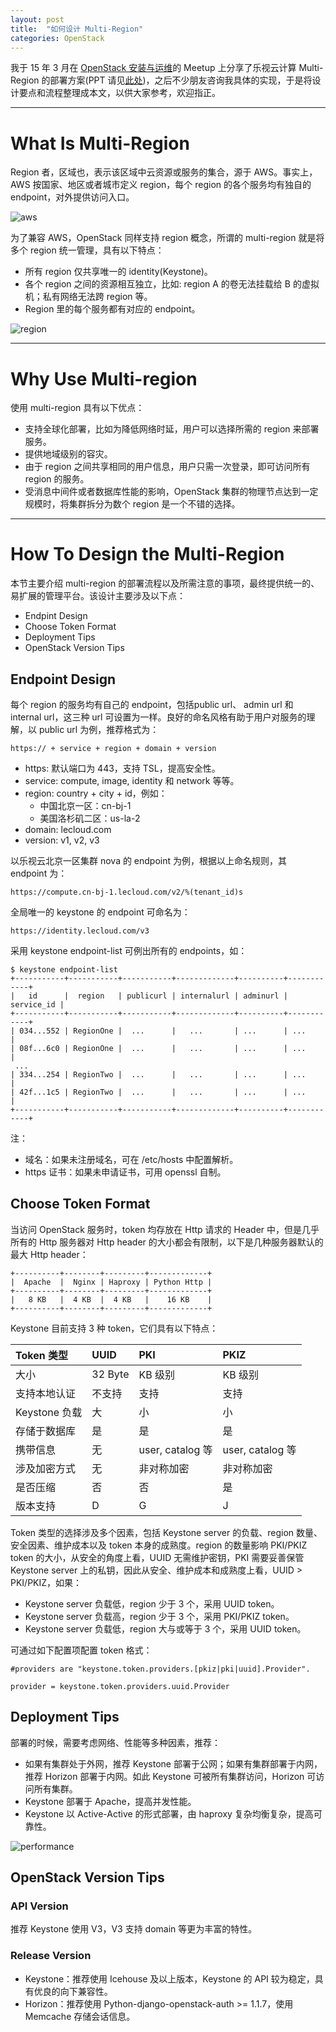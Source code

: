 ```yaml
---
layout: post
title:  "如何设计 Multi-Region"
categories: OpenStack
---
```


我于 15 年 3 月在 [OpenStack 安装与运维](http://www.meetup.com/China-OpenStack-User-Group/events/221099393/)的 Meetup 上分享了乐视云计算 Multi-Region 的部署方案(PPT 请见[此处](http://files.meetup.com/10602292/Letv-OpenStack%20Mutil-Region.pdf))，之后不少朋友咨询我具体的实现，于是将设计要点和流程整理成本文，以供大家参考，欢迎指正。

----------------------------

# What Is Multi-Region

Region 者，区域也，表示该区域中云资源或服务的集合，源于 AWS。事实上，AWS 按国家、地区或者城市定义 region，每个 region 的各个服务均有独自的 endpoint，对外提供访问入口。

![aws](http://7xp2eu.com1.z0.glb.clouddn.com/aws_region.png)

为了兼容 AWS，OpenStack 同样支持 region 概念，所谓的 multi-region 就是将多个 region 统一管理，具有以下特点：

- 所有 region 仅共享唯一的 identity(Keystone)。
- 各个 region 之间的资源相互独立，比如: region A 的卷无法挂载给 B 的虚拟机；私有网络无法跨 region 等。
- Region 里的每个服务都有对应的 endpoint。

![region](http://7xp2eu.com1.z0.glb.clouddn.com/region.jpg)

--------------------------

# Why Use Multi-region

使用 multi-region 具有以下优点：

- 支持全球化部署，比如为降低网络时延，用户可以选择所需的 region 来部署服务。
- 提供地域级别的容灾。
- 由于 region 之间共享相同的用户信息，用户只需一次登录，即可访问所有 region 的服务。
- 受消息中间件或者数据库性能的影响，OpenStack 集群的物理节点达到一定规模时，将集群拆分为数个 region 是一个不错的选择。

--------------------------

# How To Design the Multi-Region

本节主要介绍 multi-region 的部署流程以及所需注意的事项，最终提供统一的、易扩展的管理平台。该设计主要涉及以下点：

- Endpint Design
- Choose Token Format
- Deployment Tips
- OpenStack Version Tips

## Endpoint Design

每个 region 的服务均有自己的 endpoint，包括public url、 admin url 和 internal url，这三种 url 可设置为一样。良好的命名风格有助于用户对服务的理解，以 public url 为例，推荐格式为：

~~~
https:// + service + region + domain + version~~~

- https: 默认端口为 443，支持 TSL，提高安全性。- service: compute, image, identity 和 network 等等。- region: country + city + id，例如：   
 	- 中国北京一区：cn-bj-1    	- 美国洛杉矶二区：us-la-2- domain: lecloud.com- version: v1, v2, v3

以乐视云北京一区集群 nova 的 endpoint 为例，根据以上命名规则，其 endpoint 为：

~~~
https://compute.cn-bj-1.lecloud.com/v2/%(tenant_id)s
~~~

全局唯一的 keystone 的 endpoint 可命名为：

~~~
https://identity.lecloud.com/v3
~~~

采用 keystone endpoint-list 可例出所有的 endpoints，如：

~~~
$ keystone endpoint-list
+-----------+-----------+-----------+-------------+----------+------------+
|   id      |  region   | publicurl | internalurl | adminurl | service_id |
+-----------+-----------+-----------+-------------+----------+------------+
| 034...552 | RegionOne |  ...      |   ...       | ...      | ...        |
| 08f...6c0 | RegionOne |  ...      |   ...       | ...      | ...        |
 ...
| 334...254 | RegionTwo |  ...      |   ...       | ...      | ...        |
| 42f...1c5 | RegionTwo |  ...      |   ...       | ...      | ...        |
+-----------+-----------+-----------+-------------+----------+------------+
~~~

注：

- 域名：如果未注册域名，可在 /etc/hosts 中配置解析。
- https 证书：如果未申请证书，可用 openssl 自制。

## Choose Token Format

当访问 OpenStack 服务时，token 均存放在 Http 请求的 Header 中，但是几乎所有的 Http 服务器对  Http header 的大小都会有限制，以下是几种服务器默认的最大 Http header：

~~~
+----------+--------+---------+-------------+
|  Apache  |  Nginx | Haproxy | Python Http |
+----------+--------+---------+-------------+
|   8 KB   |  4 KB  |  4 KB   |    16 KB    |
+----------+--------+---------+-------------+
~~~

Keystone 目前支持 3 种 token，它们具有以下特点：

|Token 类型|UUID|PKI|PKIZ|
|:---|:----|:---|:---|
|大小|32 Byte|KB 级别| KB 级别|
|支持本地认证|不支持|支持|支持|
|Keystone 负载|大 |小|小|
|存储于数据库|是|是|是|
|携带信息|无|user, catalog 等|user, catalog 等|
|涉及加密方式|无|非对称加密|非对称加密|
|是否压缩|否|否|是|
|版本支持| D|G|J|

Token 类型的选择涉及多个因素，包括 Keystone server 的负载、region 数量、安全因素、维护成本以及 token 本身的成熟度。region 的数量影响 PKI/PKIZ token 的大小，从安全的角度上看，UUID 无需维护密钥，PKI 需要妥善保管 Keystone server 上的私钥，因此从安全、维护成本和成熟度上看，UUID > PKI/PKIZ，如果：

- Keystone server 负载低，region 少于 3 个，采用 UUID token。
- Keystone server 负载高，region 少于 3 个，采用 PKI/PKIZ token。
- Keystone server 负载低，region 大与或等于 3 个，采用 UUID token。

可通过如下配置项配置 token 格式：

~~~
#providers are "keystone.token.providers.[pkiz|pki|uuid].Provider".

provider = keystone.token.providers.uuid.Provider
~~~

## Deployment Tips

部署的时候，需要考虑网络、性能等多种因素，推荐：

- 如果有集群处于外网，推荐 Keystone 部署于公网；如果有集群部署于内网，推荐 Horizon 部署于内网。如此 Keystone 可被所有集群访问，Horizon 可访问所有集群。
- Keystone 部署于 Apache，提高并发性能。
- Keystone 以 Active-Active 的形式部署，由 haproxy 复杂均衡复杂，提高可靠性。

![performance](http://7xp2eu.com1.z0.glb.clouddn.com/keystone_performace.png)

## OpenStack Version Tips

### API Version

推荐 Keystone 使用 V3，V3 支持 domain 等更为丰富的特性。

### Release Version
- Keystone：推荐使用 Icehouse 及以上版本，Keystone 的 API 较为稳定，具有优良的向下兼容性。- Horizon：推荐使用 Python-django-openstack-auth >= 1.1.7，使用 Memcache 存储会话信息。